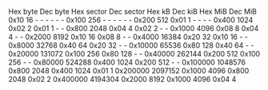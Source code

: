 Hex byte    Dec byte    Hex sector  Dec sector  Hex kB  Dec kiB     Hex MiB     Dec MiB
0x10        16          -           -           -       -           -           -
0x100       256         -           -           -       -           -           -
0x200       512         0x01        1           -       -           -           -
0x400       1024        0x02        2           0x01    1           -           -
0x800       2048        0x04        4           0x02    2           -           -
0x1000      4096        0x08        8           0x04    4           -           -
0x2000      8192        0x10        16          0x08    8           -           -
0x4000      16384       0x20        32          0x10    16          -           -
0x8000      32768       0x40        64          0x20    32          -           -
0x10000     65536       0x80        128         0x40    64          -           -
0x20000     131072      0x100       256         0x80    128         -           -
0x40000     262144      0x200       512         0x100   256         -           -
0x80000     524288      0x400       1024        0x200   512         -           -
0x100000    1048576     0x800       2048        0x400   1024        0x01        1
0x200000    2097152     0x1000      4096        0x800   2048        0x02        2
0x400000    4194304     0x2000      8192        0x1000  4096        0x04        4